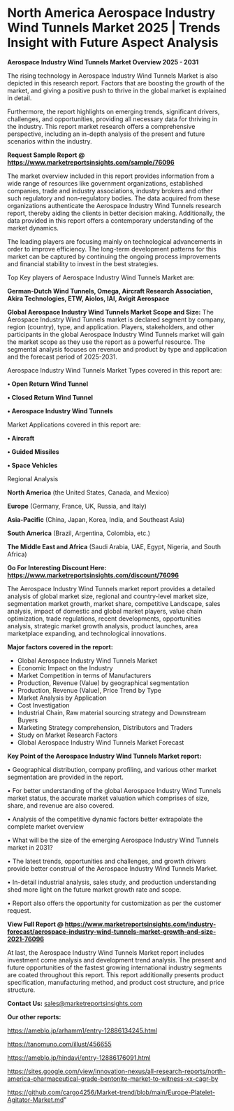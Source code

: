 # North America Aerospace Industry Wind Tunnels Market 2025 | Trends Insight with Future Aspect Analysis

<Strong> Aerospace Industry Wind Tunnels Market Overview 2025 - 2031</strong>

The rising technology in Aerospace Industry Wind Tunnels Market is also depicted in this research report. Factors that are boosting the growth of the market, and giving a positive push to thrive in the global market is explained in detail.

Furthermore, the report highlights on emerging trends, significant drivers, challenges, and opportunities, providing all necessary data for thriving in the industry. This report market research offers a comprehensive perspective, including an in-depth analysis of the present and future scenarios within the industry.

<strong>Request Sample Report @ <a href=https://www.marketreportsinsights.com/sample/76096>https://www.marketreportsinsights.com/sample/76096</a></strong>

The market overview included in this report provides information from a wide range of resources like government organizations, established companies, trade and industry associations, industry brokers and other such regulatory and non-regulatory bodies. The data acquired from these organizations authenticate the Aerospace Industry Wind Tunnels research report, thereby aiding the clients in better decision making. Additionally, the data provided in this report offers a contemporary understanding of the market dynamics.

The leading players are focusing mainly on technological advancements in order to improve efficiency. The long-term development patterns for this market can be captured by continuing the ongoing process improvements and financial stability to invest in the best strategies.

Top Key players of Aerospace Industry Wind Tunnels Market are:

<strong>German-Dutch Wind Tunnels, Omega, Aircraft Research Association, Akira Technologies, ETW, Aiolos, IAI, Avigit Aerospace</strong>

<strong><b>Global Aerospace Industry Wind Tunnels Market Scope and Size:</b></strong>
The Aerospace Industry Wind Tunnels market is declared segment by company, region (country), type, and application. Players, stakeholders, and other participants in the global Aerospace Industry Wind Tunnels market will gain the market scope as they use the report as a powerful resource. The segmental analysis focuses on revenue and product by type and application and the forecast period of 2025-2031.

Aerospace Industry Wind Tunnels Market Types covered in this report are:

<strong>• Open Return Wind Tunnel

• Closed Return Wind Tunnel

• Aerospace Industry Wind Tunnels</strong>

Market Applications covered in this report are:

<strong>• Aircraft

• Guided Missiles

• Space Vehicles</strong> 

Regional Analysis

<strong>North America</strong> (the United States, Canada, and Mexico)

<strong>Europe</strong> (Germany, France, UK, Russia, and Italy)

<strong>Asia-Pacific</strong> (China, Japan, Korea, India, and Southeast Asia)

<strong>South America</strong> (Brazil, Argentina, Colombia, etc.)

<strong>The Middle East and Africa</strong> (Saudi Arabia, UAE, Egypt, Nigeria, and South Africa)

<strong>Go For Interesting Discount Here: <a href=https://www.marketreportsinsights.com/discount/76096>https://www.marketreportsinsights.com/discount/76096</a></strong>

The Aerospace Industry Wind Tunnels market report provides a detailed analysis of global market size, regional and country-level market size, segmentation market growth, market share, competitive Landscape, sales analysis, impact of domestic and global market players, value chain optimization, trade regulations, recent developments, opportunities analysis, strategic market growth analysis, product launches, area marketplace expanding, and technological innovations.

<strong><b>Major factors covered in the report:</b></strong>
<ul>
  <li>Global Aerospace Industry Wind Tunnels Market </li>
  <li>Economic Impact on the Industry</li>
  <li>Market Competition in terms of Manufacturers</li>
  <li>Production, Revenue (Value) by geographical segmentation</li>
  <li>Production, Revenue (Value), Price Trend by Type</li>
  <li>Market Analysis by Application</li>
  <li>Cost Investigation</li>
  <li>Industrial Chain, Raw material sourcing strategy and Downstream Buyers</li>
  <li>Marketing Strategy comprehension, Distributors and Traders</li>
  <li>Study on Market Research Factors</li>
  <li>Global Aerospace Industry Wind Tunnels Market Forecast</li>
</ul>

<strong><b>Key Point of the Aerospace Industry Wind Tunnels Market report:</b></strong>

• Geographical distribution, company profiling, and various other market segmentation are provided in the report.

• For better understanding of the global Aerospace Industry Wind Tunnels market status, the accurate market valuation which comprises of size, share, and revenue are also covered.

• Analysis of the competitive dynamic factors better extrapolate the complete market overview

• What will be the size of the emerging Aerospace Industry Wind Tunnels market in 2031?

• The latest trends, opportunities and challenges, and growth drivers provide better construal of the Aerospace Industry Wind Tunnels Market.

• In-detail industrial analysis, sales study, and production understanding shed more light on the future market growth rate and scope.

• Report also offers the opportunity for customization as per the customer request.

<strong><b>View Full Report @ <a href=https://www.marketreportsinsights.com/industry-forecast/aerospace-industry-wind-tunnels-market-growth-and-size-2021-76096>https://www.marketreportsinsights.com/industry-forecast/aerospace-industry-wind-tunnels-market-growth-and-size-2021-76096</a></b></strong>


At last, the Aerospace Industry Wind Tunnels Market report includes investment come analysis and development trend analysis. The present and future opportunities of the fastest growing international industry segments are coated throughout this report. This report additionally presents product specification, manufacturing method, and product cost structure, and price structure.

<strong>Contact Us:</strong>
sales@marketreportsinsights.com

<strong>Our other reports:</strong>

<a href=https://ameblo.jp/arhamm1/entry-12886134245.html>https://ameblo.jp/arhamm1/entry-12886134245.html</a>

<a href=https://tanomuno.com/illust/456655>https://tanomuno.com/illust/456655</a>

<a href=https://ameblo.jp/hindavi/entry-12886176091.html>https://ameblo.jp/hindavi/entry-12886176091.html</a>

<a href=https://sites.google.com/view/innovation-nexus/all-research-reports/north-america-pharmaceutical-grade-bentonite-market-to-witness-xx-cagr-by>https://sites.google.com/view/innovation-nexus/all-research-reports/north-america-pharmaceutical-grade-bentonite-market-to-witness-xx-cagr-by</a>

<a href=https://github.com/cargo4256/Market-trend/blob/main/Europe-Platelet-Agitator-Market.md>https://github.com/cargo4256/Market-trend/blob/main/Europe-Platelet-Agitator-Market.md</a>"
